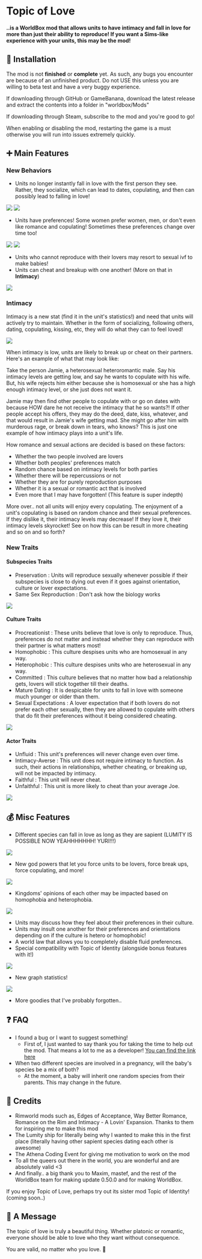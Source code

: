 ﻿# Topic of Love
**..is a WorldBox mod that allows units to have intimacy and fall in love for more than just their ability to reproduce! If you want a Sims-like experience with your units, this may be the mod!**

## 📩 Installation
The mod is not **finished** or **complete** yet. As such, any bugs you encounter are because of an unfinished product. Do not USE this unless you are willing to beta test and have a very buggy experience.

If downloading through GitHub or GameBanana, download the latest release and extract the contents into a folder in "worldbox/Mods"

If downloading through Steam, subscribe to the mod and you're good to go!

When enabling or disabling the mod, restarting the game is a must otherwise you will run into issues extremely quickly.

## ➕ Main Features
### New Behaviors
- Units no longer instantly fall in love with the first person they see. Rather, they socialize, which can lead to dates, copulating, and then can possibly lead to falling in love!

<img src=https://i.imgur.com/SabJUUU.gif>

<img src=https://i.imgur.com/QhZKse2.png>

- Units have preferences! Some women prefer women, men, or don't even like romance and copulating! Sometimes these preferences change over time too!

<img src=https://i.imgur.com/AqrumRO.png>

<img src=https://i.imgur.com/eAdVeL8.png>

- Units who cannot reproduce with their lovers may resort to sexual ivf to make babies!
- Units can cheat and breakup with one another! (More on that in **Intimacy**)

<img src=https://i.imgur.com/WIdunXO.png>

### Intimacy
Intimacy is a new stat (find it in the unit's statistics!) and need that units will actively try to maintain. Whether in the form of socializing, following others, dating, copulating, kissing, etc, they will do what they can to feel loved!

<img src=https://i.imgur.com/YUziNOm.png>

When intimacy is low, units are likely to break up or cheat on their partners. Here's an example of what that may look like:

Take the person Jamie, a heterosexual heteroromantic male. Say his intimacy levels are getting low, and say he wants to copulate with his wife. But, his wife rejects him either because she is homosexual or she has a high enough intimacy level, or she just does not want it.

Jamie may then find other people to copulate with or go on dates with because HOW dare he not receive the intimacy that he so wants?! If other people accept his offers, they may do the deed, date, kiss, whatever, and that would result in Jamie's wife getting mad. She might go after him with murderous rage, or break down in tears, who knows?  This is just one example of how intimacy plays into a unit's life.

How romance and sexual actions are decided is based on these factors:
- Whether the two people involved are lovers
- Whether both peoples' preferences match
- Random chance based on intimacy levels for both parties
- Whether there will be repercussions or not
- Whether they are for purely reproduction purposes
- Whether it is a sexual or romantic act that is involved
- Even more that I may have forgotten! (This feature is super indepth)

More over.. not all units will enjoy every copulating. The enjoyment of a unit's copulating is based on random chance and their sexual preferences. If they dislike it, their intimacy levels may decrease! If they love it, their intimacy levels skyrocket! See on how this can be result in more cheating and so on and so forth?

### New Traits
#### Subspecies Traits
- Preservation : Units will reproduce sexually whenever possible if their subspecies is close to dying out even if it goes against orientation, culture or lover expectations.
- Same Sex Reproduction : Don't ask how the biology works

<img src=https://i.imgur.com/sas4nVh.png>

#### Culture Traits
- Procreationist : These units believe that love is only to reproduce. Thus, preferences do not matter and instead whether they can reproduce with their partner is what matters most!
- Homophobic : This culture despises units who are homosexual in any way.
- Heterophobic : This culture despises units who are heterosexual in any way.
- Committed : This culture believes that no matter how bad a relationship gets, lovers will stick together till their deaths.
- Mature Dating : It is despicable for units to fall in love with someone much younger or older than them.
- Sexual Expectations : A lover expectation that if both lovers do not prefer each other sexually, then they are allowed to copulate with others that do fit their preferences without it being considered cheating.

<img src=https://i.imgur.com/HNfitTm.png>

#### Actor Traits
- Unfluid : This unit's preferences will never change even over time.
- Intimacy-Averse : This unit does not require intimacy to function. As such, their actions in relationships, whether cheating, or breaking up, will not be impacted by intimacy. 
- Faithful : This unit will never cheat.
- Unfaithful : This unit is more likely to cheat than your average Joe.

<img src=https://i.imgur.com/3EAnIgR.png>

## 💰 Misc Features
- Different species can fall in love as long as they are sapient (LUMITY IS POSSIBLE NOW YEAHHHHHHH! YURI!!!)

<img src=https://i.imgur.com/INd6pl0.png>

- New god powers that let you force units to be lovers, force break ups, force copulating, and more!

<img src=https://i.imgur.com/XpFSYQ1.png>

- Kingdoms' opinions of each other may be impacted based on homophobia and heterophobia.

<img src=https://i.imgur.com/mXNwzr2.png>

- Units may discuss how they feel about their preferences in their culture.
- Units may insult one another for their preferences and orientations depending on if the culture is hetero or homophobic!
- A world law that allows you to completely disable fluid preferences.
- Special compatibility with Topic of Identity (alongside bonus features with it!)

<img src=https://i.imgur.com/yx7HlMJ.png>

- New graph statistics!

<img src=https://i.imgur.com/1cTIM0i.png>

- More goodies that I've probably forgotten..

## ❓ FAQ
- I found a bug or I want to suggest something!
  - First of, I just wanted to say thank you for taking the time to help out the mod. That means a lot to me as a developer! [You can find the link here](https://github.com/MianReplicate/Topic-of-Love/issues)
- When two different species are involved in a pregnancy, will the baby's species be a mix of both?
  - At the moment, a baby will inherit one random species from their parents. This may change in the future.

## 👏 Credits
- Rimworld mods such as, Edges of Acceptance, Way Better Romance, Romance on the Rim and Intimacy - A Lovin' Expansion. Thanks to them for inspiring me to make this mod
- The Lumity ship for literally being why I wanted to make this in the first place (literally having other sapient species dating each other is awesome)
- The Athena Coding Event for giving me motivation to work on the mod
- To all the queers out there in the world, you are wonderful and are absolutely valid <3
- And finally.. a big thank you to Maxim, mastef, and the rest of the WorldBox team for making update 0.50.0 and for making WorldBox.

If you enjoy Topic of Love, perhaps try out its sister mod Topic of Identity! (coming soon..)

## 💌 A Message
The topic of love is truly a beautiful thing. Whether platonic or romantic, everyone should be able to love who they want without consequence.

You are valid, no matter who you love. 💖